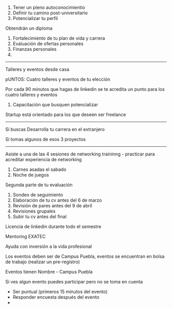 1. Tener un pleno autoconocimientio
2. Definir tu camino post-universitario
3. Potencializar tu perfil 

Obtendrán un diploma 

1. Fortalecimiento de tu plan de vida y carrera
2. Evaluación de ofertas personales
3. Finanzas personales
4.

---
Talleres y eventos desde casa 

pUNTOS:
Cuatro talleres y eventos de tu elección

Por cada 90 minutos que hagas de linkedin se te acredita un punto para los cuatro talleres y eventos

1. Capacitación que busquen potencializar

Startup está orientado para los que deseen ser freelance

----
Si buscas 
Desarrolla tu carrera en el extranjero 

Si tomas algunos de esos 3 proyectos 

---
Asiste a una de las 4 sesiones de networking traininng - practicar para acreditar experiencia de networking 

1. Carnes asadas el sabado 
2. Noche de juegos 

Segunda parte de tu evaluación 

1. Sondeo de seguimiento 
2. Elaboración de tu cv antes del 6 de marzo
3. Revisión de pares antes del 9 de abril 
4. Revisiones grupales 
5. Subir tu cv antes del final 

Licencia de linkedin durante todo el semestre 

Mentoring EXATEC 

Ayuda con inversión a la vida profesional 


Los eventos deben ser de Campus Puebla, eventos se encuentran en bolsa de trabajo (realizar un pre-registro)

Eventos tienen Nombre - Campus Puebla 

Si ves algun evento puedes participar pero no se toma en cuenta 

- Ser puntual (primeros 15 minutos del evento)
- Responder encuesta después del evento 
- 
